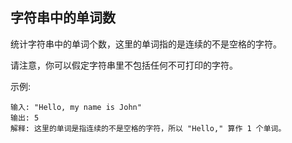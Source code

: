 ## 字符串中的单词数

统计字符串中的单词个数，这里的单词指的是连续的不是空格的字符。

请注意，你可以假定字符串里不包括任何不可打印的字符。

示例:

```
输入: "Hello, my name is John"
输出: 5
解释: 这里的单词是指连续的不是空格的字符，所以 "Hello," 算作 1 个单词。
```
